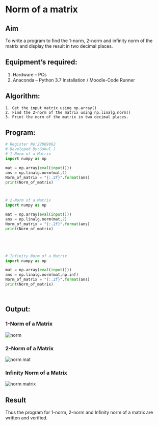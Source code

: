 # Norm of a matrix
## Aim
To write a program to find the 1-norm, 2-norm and infinity norm of the matrix and display the result in two decimal places.
## Equipment’s required:
1.	Hardware – PCs
2.	Anaconda – Python 3.7 Installation / Moodle-Code Runner
## Algorithm:
	1. Get the input matrix using np.array()   
    2. Find the 2-norm of the matrix using np.linalg.norm()
	3. Print the norm of the matrix in two decimal places.
## Program:
```Python
# Register No:22009062
# Developed By:Gokul J
# 1-Norm of a Matrix
import numpy as np 

mat = np.array(eval(input()))
ans = np.linalg.norm(mat,1)
Norm_of_matrix = "{:.2f}".format(ans)
print(Norm_of_matrix)



# 2-Norm of a Matrix
import numpy as np

mat = np.array(eval(input()))
ans = np.linalg.norm(mat,2)
Norm_of_matrix = "{:.2f}".format(ans)
print(Norm_of_matrix)





# Infinity Norm of a Matrix
import numpy as np

mat = np.array(eval(input()))
ans = np.linalg.norm(mat,np.inf)
Norm_of_matrix = "{:.2f}".format(ans)
print(Norm_of_matrix)




```
## Output:
### 1-Norm of a Matrix
![norm](https://user-images.githubusercontent.com/121165938/214768861-c7d1426d-1a95-42ca-86b6-d9f30bf231bd.png)




### 2-Norm of a Matrix
![norm mat](https://user-images.githubusercontent.com/121165938/214768957-60a2e555-b71f-4342-9085-0e97d53721f1.png)


### Infinity Norm of a Matrix
![norm matrix](https://user-images.githubusercontent.com/121165938/214769032-a566be4e-5404-4342-9917-108cfcb42e1f.png)


## Result
Thus the program for 1-norm, 2-norm and Infinity norm of a matrix are written and verified.
